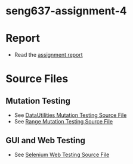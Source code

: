 # seng637-assignment-4

# Report
- Read the [assignment report](seng637-a4-15.md)

# Source Files
## Mutation Testing
- See [DataUtilities Mutation Testing Source File](test-files/DataUtilitiesTest.java)
- See [Range Mutation Testing Source File](test-files/RangeTest.java)

## GUI and Web Testing
- See [Selenium Web Testing Source File](test-files/web-test-selenium.side)

